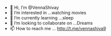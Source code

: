 - 👋 Hi, I’m @VennaShivay
- 👀 I’m interested in ...watching movies
- 🌱 I’m currently learning ...sleep
- 💞️ I’m looking to collaborate on ...Dreams
- 📫 How to reach me ...  http://t.me/vennashiva9

<!---
VennaShivay/VennaShivay is a ✨ special ✨ repository because its `README.md` (this file) appears on your GitHub profile.
You can click the Preview link to take a look at your changes.
--->
